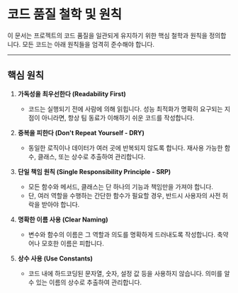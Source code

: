 # 코드 품질 철학 및 원칙

이 문서는 프로젝트의 코드 품질을 일관되게 유지하기 위한 핵심 철학과 원칙을 정의합니다. 모든 코드는 아래 원칙들을 엄격히 준수해야 합니다.

---

## 핵심 원칙

1.  **가독성을 최우선한다 (Readability First)**

    -   코드는 실행되기 전에 사람에 의해 읽힙니다. 성능 최적화가 명확히 요구되는 지점이 아니라면, 항상 팀 동료가 이해하기 쉬운 코드를 작성합니다.

2.  **중복을 피한다 (Don't Repeat Yourself - DRY)**

    -   동일한 로직이나 데이터가 여러 곳에 반복되지 않도록 합니다. 재사용 가능한 함수, 클래스, 또는 상수로 추출하여 관리합니다.

3.  **단일 책임 원칙 (Single Responsibility Principle - SRP)**

    -   모든 함수와 메서드, 클래스는 단 하나의 기능과 책임만을 가져야 합니다.
    -   단, 여러 역할을 수행하는 간단한 함수가 필요할 경우, 반드시 사용자의 사전 허락을 받아야 합니다.

4.  **명확한 이름 사용 (Clear Naming)**

    -   변수와 함수의 이름은 그 역할과 의도를 명확하게 드러내도록 작성합니다. 축약어나 모호한 이름은 피합니다.

5.  **상수 사용 (Use Constants)**
    -   코드 내에 하드코딩된 문자열, 숫자, 설정 값 등을 사용하지 않습니다. 의미를 알 수 있는 이름의 상수로 추출하여 관리합니다.
